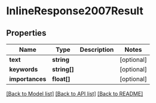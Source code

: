 # InlineResponse2007Result

## Properties
Name | Type | Description | Notes
------------ | ------------- | ------------- | -------------
**text** | **string** |  | [optional] 
**keywords** | **string[]** |  | [optional] 
**importances** | **float[]** |  | [optional] 

[[Back to Model list]](../README.md#documentation-for-models) [[Back to API list]](../README.md#documentation-for-api-endpoints) [[Back to README]](../README.md)


